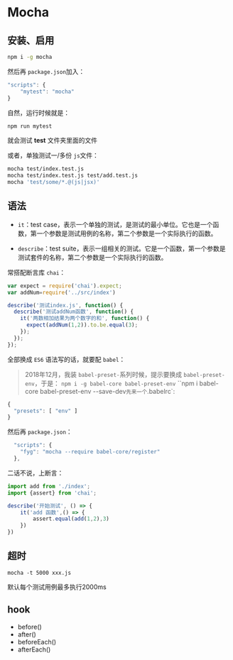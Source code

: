 # Mocha
## 安装、启用
```bash
npm i -g mocha
```
然后再 `package.json`加入：
```javascript
"scripts": {
    "mytest": "mocha"
}
```

自然，运行时候就是：
```bash
npm run mytest
```
就会测试 **test** 文件夹里面的文件


或者，单独测试一/多份 `js`文件：
```bash
mocha test/index.test.js
mocha test/index.test.js test/add.test.js
mocha 'test/some/*.@(js|jsx)'
```


## 语法
- `it`：test case，表示一个单独的测试，是测试的最小单位。它也是一个函数，第一个参数是测试用例的名称，第二个参数是一个实际执行的函数。

- `describe`：test suite，表示一组相关的测试。它是一个函数，第一个参数是测试套件的名称，第二个参数是一个实际执行的函数。


常搭配断言库 `chai`：
```javascript
var expect = require('chai').expect;
var addNum=require('../src/index')

describe('测试index.js', function() {
  describe('测试addNum函数', function() {
    it('两数相加结果为两个数字的和', function() {
      expect(addNum(1,2)).to.be.equal(3);
    });
  });
});
```

全部换成 `ES6` 语法写的话，就要配 `babel`：
> 2018年12月，我装 `babel-preset-`系列时候，提示要换成 `babel-preset-env`，于是：
> `npm i -g babel-core babel-preset-env`
> ``npm i babel-core babel-preset-env --save-dev`
先来一个 `.babelrc`:
```javascript
{
  "presets": [ "env" ]
}
```
然后再 `package.json`：
```javascript
  "scripts": {
    "fyg": "mocha --require babel-core/register"
  },
```

二话不说，上断言：
```javascript
import add from './index';
import {assert} from 'chai';

describe('开始测试', () => {
    it('add 函数',() => {
        assert.equal(add(1,2),3)
    })
})
```

## 超时
`mocha -t 5000 xxx.js`

默认每个测试用例最多执行2000ms


## hook
- before()
- after()
- beforeEach()
- afterEach()